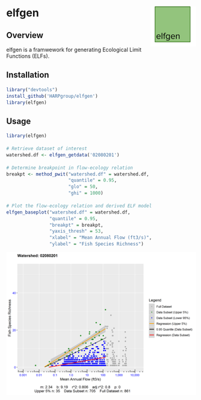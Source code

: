 # elfgen <img src="man/figures/logo.png" align="right" width="120" />

## Overview

elfgen is a framwework for generating Ecological Limit Functions (ELFs).

## Installation

``` r
library("devtools")
install_github('HARPgroup/elfgen')
library(elfgen)
```

## Usage
``` r
library(elfgen)

# Retrieve dataset of interest
watershed.df <- elfgen_getdata('02080201')

# Determine breakpoint in flow-ecology relation
breakpt <- method_pwit("watershed.df" = watershed.df,
					   "quantile" = 0.95,
					   "glo" = 50,
					   "ghi" = 1000)  
					   
# Plot the flow-ecology relation and derived ELF model					   
elfgen_baseplot("watershed.df" = watershed.df,
                "quantile" = 0.95,
                "breakpt" = breakpt,
                "yaxis_thresh" = 53,
                "xlabel" = "Mean Annual Flow (ft3/s)",
                "ylabel" = "Fish Species Richness")
```

![](man/figures/README-example-1.png)<!-- -->
